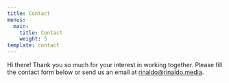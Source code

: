 ```yaml
---
title: Contact
menus:
  main:
    title: Contact
    weight: 5
template: contact
---
```

Hi there! Thank you so much for your interest in working together. Please fill the contact form below or send us an email at [rinaldo@rinaldo.media](mailto:rinaldo@rinaldo.media).

